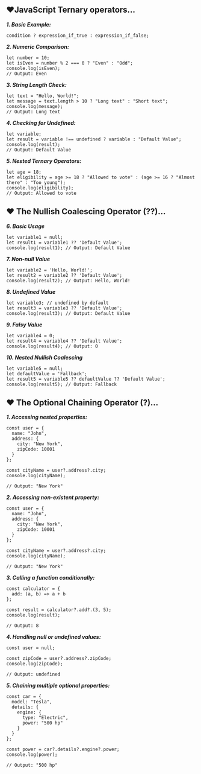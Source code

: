 ## ❤️JavaScript Ternary operators...

***1. Basic Example:***
```
condition ? expression_if_true : expression_if_false;

```
***2. Numeric Comparison:***
```
let number = 10;
let isEven = number % 2 === 0 ? "Even" : "Odd";
console.log(isEven);
// Output: Even

```
***3. String Length Check:***
```
let text = "Hello, World!";
let message = text.length > 10 ? "Long text" : "Short text";
console.log(message);
// Output: Long text

```
***4. Checking for Undefined:***
```
let variable;
let result = variable !== undefined ? variable : "Default Value";
console.log(result);
// Output: Default Value

```
***5. Nested Ternary Operators:***
```
let age = 18;
let eligibility = age >= 18 ? "Allowed to vote" : (age >= 16 ? "Almost there" : "Too young");
console.log(eligibility);
// Output: Allowed to vote

```
## ❤️ The Nullish Coalescing Operator (??)...

***6. Basic Usage***
```
let variable1 = null;
let result1 = variable1 ?? 'Default Value';
console.log(result1); // Output: Default Value

```
***7. Non-null Value***
```
let variable2 = 'Hello, World!';
let result2 = variable2 ?? 'Default Value';
console.log(result2); // Output: Hello, World!

```
***8. Undefined Value***
```
let variable3; // undefined by default
let result3 = variable3 ?? 'Default Value';
console.log(result3); // Output: Default Value

```
***9. Falsy Value***
```
let variable4 = 0;
let result4 = variable4 ?? 'Default Value';
console.log(result4); // Output: 0

```
***10. Nested Nullish Coalescing***
```
let variable5 = null;
let defaultValue = 'Fallback';
let result5 = variable5 ?? defaultValue ?? 'Default Value';
console.log(result5); // Output: Fallback

```
## ❤️ The Optional Chaining Operator (?)...

***1. Accessing nested properties:***
```
const user = {
  name: "John",
  address: {
    city: "New York",
    zipCode: 10001
  }
};

const cityName = user?.address?.city;
console.log(cityName);

// Output: "New York"

```
***2. Accessing non-existent property:***
```
const user = {
  name: "John",
  address: {
    city: "New York",
    zipCode: 10001
  }
};

const cityName = user?.address?.city;
console.log(cityName);

// Output: "New York"

```
***3. Calling a function conditionally:***
```
const calculator = {
  add: (a, b) => a + b
};

const result = calculator?.add?.(3, 5);
console.log(result);

// Output: 8

```
***4. Handling null or undefined values:***
```
const user = null;

const zipCode = user?.address?.zipCode;
console.log(zipCode);

// Output: undefined

```
***5. Chaining multiple optional properties:***
```
const car = {
  model: "Tesla",
  details: {
    engine: {
      type: "Electric",
      power: "500 hp"
    }
  }
};

const power = car?.details?.engine?.power;
console.log(power);

// Output: "500 hp"

```

